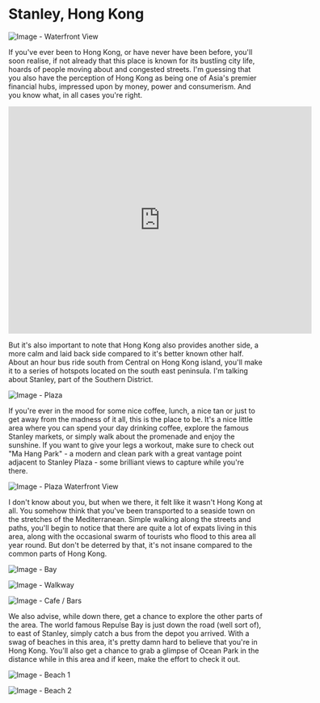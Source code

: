 # Stanley, Hong Kong #

![Image - Waterfront View](https://jnbblog.files.wordpress.com/2013/09/mg_6229.jpg "Stanley - Waterfront View")

If you've ever been to Hong Kong, or have never have been before, you'll soon realise, if not already that this place is known for its bustling city life, hoards of people moving about and congested streets. I'm guessing that you also have the perception of Hong Kong as being one of Asia's premier financial hubs, impressed upon by money, power and consumerism. And you know what, in all cases you're right.

<iframe src="https://www.google.com/maps/embed?pb=!1m18!1m12!1m3!1d14773.977209148292!2d114.21345805!3d22.221316599999998!2m3!1f0!2f0!3f0!3m2!1i1024!2i768!4f13.1!3m3!1m2!1s0x3406aa13b09b9ca9%3A0x3c87bbc69bd981b0!2sStanley%2C+Hong+Kong!5e0!3m2!1sen!2s!4v1428975278765" width="600" height="450" frameborder="0" style="border:0"></iframe>

But it's also important to note that Hong Kong also provides another side, a more calm and laid back side compared to it's better known other half. About an hour bus ride south from Central on Hong Kong island, you'll make it to a series of hotspots located on the south east peninsula. I'm talking about Stanley, part of the Southern District.

![Image - Plaza](https://jnbblog.files.wordpress.com/2013/09/mg_6109.jpg "Stanley - Plaza")

If you're ever in the mood for some nice coffee, lunch, a nice tan or just to get away from the madness of it all, this is the place to be. It's a nice little area where you can spend your day drinking coffee, explore the famous Stanley markets, or simply walk about the promenade and enjoy the sunshine. If you want to give your legs a workout, make sure to check out "Ma Hang Park" - a modern and clean park with a great vantage point adjacent to Stanley Plaza - some brilliant views to capture while you're there.

![Image - Plaza Waterfront View](https://jnbblog.files.wordpress.com/2013/09/mg_6108.jpg "Stanley - Plaza Waterfront View")

I don't know about you, but when we there, it felt like it wasn't Hong Kong at all. You somehow think that you've been transported to a seaside town on the stretches of the Mediterranean. Simple walking along the streets and paths, you'll begin to notice that there are quite a lot of expats living in this area, along with the occasional swarm of tourists who flood to this area all year round. But don't be deterred by that, it's not insane compared to the common parts of Hong Kong.

![Image - Bay](https://jnbblog.files.wordpress.com/2013/09/mg_6195.jpg "Stanley - Bay")

![Image - Walkway](https://jnbblog.files.wordpress.com/2013/09/mg_6193.jpg "Stanley - Walkway")

![Image - Cafe / Bars](https://jnbblog.files.wordpress.com/2013/09/mg_6208.jpg "Stanley - Cafes / Bars")

We also advise, while down there, get a chance to explore the other parts of the area. The world famous Repulse Bay is just down the road (well sort of), to east of Stanley, simply catch a bus from the depot you arrived. With a swag of beaches in this area, it's pretty damn hard to believe that you're in Hong Kong. You'll also get a chance to grab a glimpse of Ocean Park in the distance while in this area and if keen, make the effort to check it out.

![Image - Beach 1](https://jnbblog.files.wordpress.com/2013/09/mg_6240.jpg "Stanley - Beach 1")

![Image - Beach 2](https://jnbblog.files.wordpress.com/2013/09/mg_6257.jpg "Stanley - Beach 2")

 